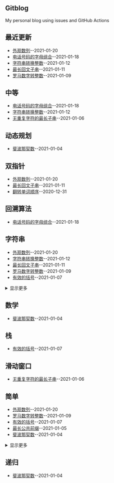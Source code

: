 ## Gitblog
My personal blog using issues and GitHub Actions
## 最近更新
- [外观数列](https://github.com/Bulandent/js-leetcode-2021/issues/12)--2021-01-20
- [电话号码的字母组合](https://github.com/Bulandent/js-leetcode-2021/issues/11)--2021-01-18
- [字符串转换整数](https://github.com/Bulandent/js-leetcode-2021/issues/10)--2021-01-12
- [最长回文子串](https://github.com/Bulandent/js-leetcode-2021/issues/9)--2021-01-11
- [罗马数字转整数](https://github.com/Bulandent/js-leetcode-2021/issues/8)--2021-01-09
## 中等
- [电话号码的字母组合](https://github.com/Bulandent/js-leetcode-2021/issues/11)--2021-01-18
- [字符串转换整数](https://github.com/Bulandent/js-leetcode-2021/issues/10)--2021-01-12
- [无重复字符的最长子串](https://github.com/Bulandent/js-leetcode-2021/issues/6)--2021-01-06
## 动态规划
- [斐波那契数](https://github.com/Bulandent/js-leetcode-2021/issues/4)--2021-01-04
## 双指针
- [外观数列](https://github.com/Bulandent/js-leetcode-2021/issues/12)--2021-01-20
- [最长回文子串](https://github.com/Bulandent/js-leetcode-2021/issues/9)--2021-01-11
- [翻转单词顺序](https://github.com/Bulandent/js-leetcode-2021/issues/1)--2020-12-31
## 回溯算法
- [电话号码的字母组合](https://github.com/Bulandent/js-leetcode-2021/issues/11)--2021-01-18
## 字符串
- [外观数列](https://github.com/Bulandent/js-leetcode-2021/issues/12)--2021-01-20
- [字符串转换整数](https://github.com/Bulandent/js-leetcode-2021/issues/10)--2021-01-12
- [最长回文子串](https://github.com/Bulandent/js-leetcode-2021/issues/9)--2021-01-11
- [罗马数字转整数](https://github.com/Bulandent/js-leetcode-2021/issues/8)--2021-01-09
- [有效的括号](https://github.com/Bulandent/js-leetcode-2021/issues/7)--2021-01-07
<details><summary>显示更多</summary>

- [无重复字符的最长子串](https://github.com/Bulandent/js-leetcode-2021/issues/6)--2021-01-06
- [最长公共前缀](https://github.com/Bulandent/js-leetcode-2021/issues/5)--2021-01-05
- [实现 strStr()](https://github.com/Bulandent/js-leetcode-2021/issues/3)--2021-01-04
- [左旋转字符串](https://github.com/Bulandent/js-leetcode-2021/issues/2)--2021-01-03
- [翻转单词顺序](https://github.com/Bulandent/js-leetcode-2021/issues/1)--2020-12-31
</details>

## 数学
- [斐波那契数](https://github.com/Bulandent/js-leetcode-2021/issues/4)--2021-01-04
## 栈
- [有效的括号](https://github.com/Bulandent/js-leetcode-2021/issues/7)--2021-01-07
## 滑动窗口
- [无重复字符的最长子串](https://github.com/Bulandent/js-leetcode-2021/issues/6)--2021-01-06
## 简单
- [外观数列](https://github.com/Bulandent/js-leetcode-2021/issues/12)--2021-01-20
- [罗马数字转整数](https://github.com/Bulandent/js-leetcode-2021/issues/8)--2021-01-09
- [有效的括号](https://github.com/Bulandent/js-leetcode-2021/issues/7)--2021-01-07
- [最长公共前缀](https://github.com/Bulandent/js-leetcode-2021/issues/5)--2021-01-05
- [斐波那契数](https://github.com/Bulandent/js-leetcode-2021/issues/4)--2021-01-04
<details><summary>显示更多</summary>

- [实现 strStr()](https://github.com/Bulandent/js-leetcode-2021/issues/3)--2021-01-04
- [左旋转字符串](https://github.com/Bulandent/js-leetcode-2021/issues/2)--2021-01-03
- [翻转单词顺序](https://github.com/Bulandent/js-leetcode-2021/issues/1)--2020-12-31
</details>

## 递归
- [斐波那契数](https://github.com/Bulandent/js-leetcode-2021/issues/4)--2021-01-04
